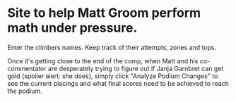 # Site to help Matt Groom perform math under pressure.

Enter the climbers names.
Keep track of their attempts, zones and tops.

Once it's getting close to the end of the comp, when Matt and his co-commentator are desperately trying to figure out if Janja Garnbret can get gold (spoiler alert: she does), simply click "Analyze Podium Changes" to see the current placings and what final scores need to be achieved to reach the podium.
